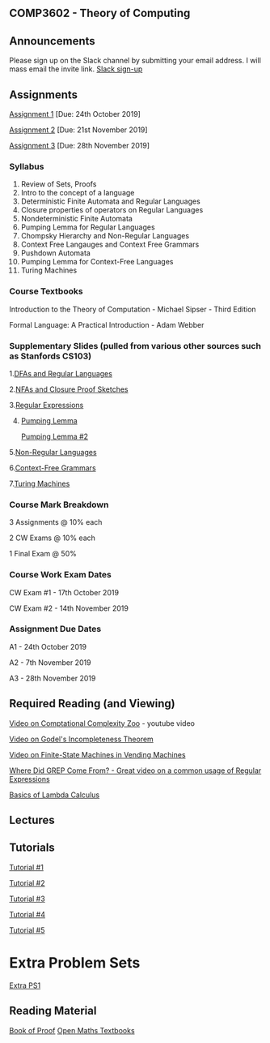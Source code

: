 ## COMP3602 - Theory of Computing

## Announcements
Please sign up on the Slack channel by submitting your email address. I will mass email the invite link.
[Slack sign-up](https://docs.google.com/forms/d/e/1FAIpQLSehpVHHpV_HjT4nB5eN4Pc5tex_BJ1tH0z4QzdamOSy26MO2A/viewform)


## Assignments 
[Assignment 1](https://github.com/InzamamRahaman/COMP3602-2019/blob/master/assignments/COMP3602_Assignment_1.pdf) [Due: 24th October 2019]

[Assignment 2](https://github.com/InzamamRahaman/COMP3602-2019/blob/master/assignments/COMP3602_Assignment_2.pdf) [Due: 21st November 2019]

[Assignment 3](https://github.com/InzamamRahaman/COMP3602-2019/blob/master/assignments/COMP3602_Assignment_3.pdf) [Due: 28th November 2019]

### Syllabus

1. Review of Sets, Proofs
2. Intro to the concept of a language
3. Deterministic Finite Automata and Regular Languages
4. Closure properties of operators on Regular Languages
5. Nondeterministic Finite Automata
6. Pumping Lemma for Regular Languages
7. Chompsky Hierarchy and Non-Regular Languages
8. Context Free Langauges and Context Free Grammars
9. Pushdown Automata
10. Pumping Lemma for Context-Free Languages
11. Turing Machines

### Course Textbooks

Introduction to the Theory of Computation - Michael Sipser - Third Edition

Formal Language: A Practical Introduction - Adam Webber


### Supplementary Slides (pulled from various other sources such as Stanfords CS103)

1.[DFAs and Regular Languages](https://github.com/InzamamRahaman/COMP3602-2019/blob/master/lectures/FA1.pdf)

2.[NFAs and Closure Proof Sketches](https://github.com/InzamamRahaman/COMP3602-2019/blob/master/lectures/FA1.pdf)

3.[Regular Expressions](https://github.com/InzamamRahaman/COMP3602-2019/blob/master/lectures/RE.pdf)

4. [Pumping Lemma](https://github.com/InzamamRahaman/COMP3602-2019/blob/master/lectures/Regular_Pumping.ppt)
   
   [Pumping Lemma #2](https://github.com/InzamamRahaman/COMP3602-2019/blob/master/lectures/lec06%20copy.pdf)

5.[Non-Regular Languages](https://github.com/InzamamRahaman/COMP3602-2019/blob/master/lectures/NRLang.pdf)

6.[Context-Free Grammars](https://github.com/InzamamRahaman/COMP3602-2019/blob/master/lectures/CFGs.pdf)

7.[Turing Machines](https://github.com/InzamamRahaman/COMP3602-2019/blob/master/lectures/TMs.pdf)


### Course Mark Breakdown
3 Assignments @ 10% each

2 CW Exams @ 10% each

1 Final Exam @ 50%


### Course Work Exam Dates

CW Exam #1 - 17th October 2019

CW Exam #2 - 14th November 2019

### Assignment Due Dates

A1 - 24th October 2019

A2 - 7th November 2019

A3 - 28th November 2019

## Required Reading (and Viewing)
[Video on Comptational Complexity Zoo](https://www.youtube.com/watch?v=YX40hbAHx3s) - youtube video

[Video on Godel's Incompleteness Theorem](https://www.youtube.com/watch?v=O4ndIDcDSGc)

[Video on Finite-State Machines in Vending Machines](https://www.youtube.com/watch?v=vhiiia1_hC4)

[Where Did GREP Come From? - Great video on a common usage of Regular Expressions](https://www.youtube.com/watch?v=NTfOnGZUZDk)

[Basics of Lambda Calculus](https://www.youtube.com/watch?v=eis11j_iGMs)

## Lectures

## Tutorials
[Tutorial #1](https://github.com/InzamamRahaman/COMP3602-2019/blob/master/Tutorials/Problems/COMP3602_Tutorial_1.pdf)

[Tutorial #2](https://github.com/InzamamRahaman/COMP3602-2019/blob/master/Tutorials/Problems/COMP3602_Tutorial_2.pdf)

[Tutorial #3](https://github.com/InzamamRahaman/COMP3602-2019/blob/master/Tutorials/Problems/COMP3602_Tutorial_3.pdf)

[Tutorial #4](https://github.com/InzamamRahaman/COMP3602-2019/blob/master/Tutorials/Problems/COMP3602_Tutorial_4.pdf)

[Tutorial #5](https://github.com/InzamamRahaman/COMP3602-2019/blob/master/Tutorials/Problems/PLforRL.pdf)


# Extra Problem Sets
[Extra PS1](https://github.com/InzamamRahaman/COMP3602-2019/blob/master/Extra%20Problem%20Sets/PS1.pdf)



## Reading Material
[Book of Proof](https://www.people.vcu.edu/~rhammack/BookOfProof2/)
[Open Maths Textbooks](https://aimath.org/textbooks/approved-textbooks/)
